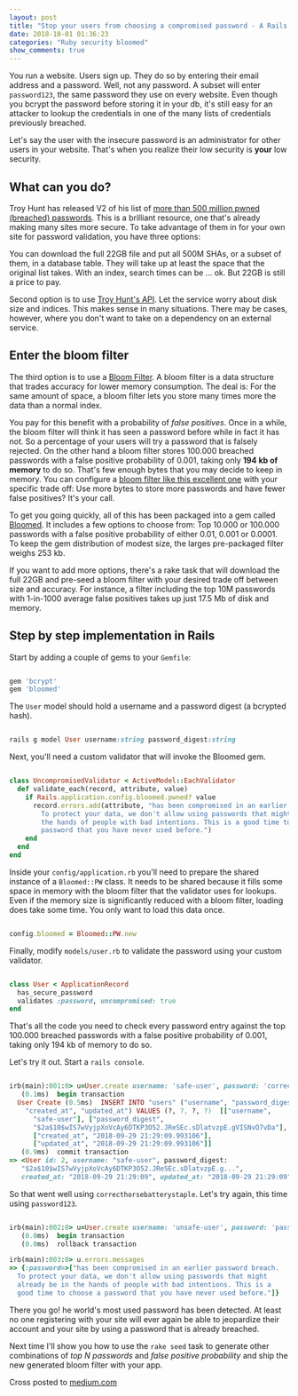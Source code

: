 ```yaml
---
layout: post
title: "Stop your users from choosing a compromised password - A Rails example"
date: 2018-10-01 01:36:23
categories: "Ruby security bloomed"
show_comments: true
---
```

You run a website. Users sign up. They do so by entering their email address and a password. Well, not any password. A subset will enter `password123`, the same password they use on every website. Even though you bcrypt the password before storing it in your db, it's still easy for an attacker to lookup the credentials in one of the many lists of credentials previously breached.

Let's say the user with the insecure password is an administrator for other users in your website. That's when you realize their low security is **your** low security.

## What can you do?

Troy Hunt has released V2 of his list of [more than 500 million pwned (breached) passwords](https://haveibeenpwned.com/Passwords). This is a brilliant resource, one that's already making many sites more secure. To take advantage of them in for your own site for password validation, you have three options:

You can download the full 22GB file and put all 500M SHAs, or a subset of them, in a database table. They will take up at least the space that the original list takes. With an index, search times can be ... ok. But 22GB is still a price to pay.

Second option is to use [Troy Hunt's API](https://haveibeenpwned.com/API/v2#PwnedPasswords). Let the service worry about disk size and indices. This makes sense in many situations. There may be cases, however, where you don't want to take on a dependency on an external service.

## Enter the bloom filter

The third option is to use a [Bloom Filter](https://en.wikipedia.org/wiki/Bloom_filter). A bloom filter is a data structure that trades accuracy for lower memory consumption. The deal is: For the same amount of space, a bloom filter lets you store many times more the data than a normal index.

You pay for this benefit with a probability of _false positives_. Once in a while, the bloom filter will think it has seen a password before while in fact it has not. So a percentage of your users will try a password that is falsely rejected. On the other hand a bloom filter stores 100.000 breached passwords with a false positive probability of 0.001, taking only **194 kb of memory** to do so. That's few enough bytes that you may decide to keep in memory. You can configure a [bloom filter like this excellent one](https://github.com/mceachen/bloomer) with your specific trade off: Use more bytes to store more passwords and have fewer false positives? It's your call.

To get you going quickly, all of this has been packaged into a gem called [Bloomed](https://github.com/skovsboll/bloomed). It includes a few options to choose from: Top 10.000 or 100.000 passwords with a false positive probability of either 0.01, 0.001 or 0.0001. To keep the gem distribution of modest size, the larges pre-packaged filter weighs 253 kb.

If you want to add more options, there's a rake task that will download the full 22GB and pre-seed a bloom filter with your desired trade off between size and accuracy. For instance, a filter including the top 10M passwords with 1-in-1000 average false positives takes up just 17.5 Mb of disk and memory.

## Step by step implementation in Rails

Start by adding a couple of gems to your `Gemfile`:

```ruby

gem 'bcrypt'
gem 'bloomed'

```

The `User` model should hold a username and a password digest (a bcrypted hash).

```ruby

rails g model User username:string password_digest:string

```

Next, you'll need a custom validator that will invoke the Bloomed gem.

```ruby

class UncompromisedValidator < ActiveModel::EachValidator
  def validate_each(record, attribute, value)
    if Rails.application.config.bloomed.pwned? value
      record.errors.add(attribute, "has been compromised in an earlier password breach.
        To protect your data, we don't allow using passwords that might already be in
        the hands of people with bad intentions. This is a good time to choose a
        password that you have never used before.")
    end
  end
end

```

Inside your `config/application.rb` you'll need to prepare the shared instance of a `Bloomed::PW` class. It needs to be shared because it fills some space in memory with the bloom filter that the validator uses for lookups. Even if the memory size is significantly reduced with a bloom filter, loading does take some time. You only want to load this data once.

```ruby

config.bloomed = Bloomed::PW.new

```

Finally, modify `models/user.rb` to validate the password using your custom validator.

```ruby

class User < ApplicationRecord
  has_secure_password
  validates :password, uncompromised: true
end

```

That's all the code you need to check every password entry against the top 100.000 breached passwords with a false positive probability of 0.001, taking only 194 kb of memory to do so.

Let's try it out. Start a `rails console`.

```ruby

irb(main):001:0> u=User.create username: 'safe-user', password: 'correcthorsebatterystaple'
   (0.1ms)  begin transaction
  User Create (0.5ms)  INSERT INTO "users" ("username", "password_digest",
    "created_at", "updated_at") VALUES (?, ?, ?, ?)  [["username",
      "safe-user"], ["password_digest",
      "$2a$10$wIS7wVyjpXoVcAy6DTKP3O52.JReSEc.sDlatvzpE.gVISNvO7vDa"],
      ["created_at", "2018-09-29 21:29:09.993106"],
      ["updated_at", "2018-09-29 21:29:09.993106"]]
   (0.9ms)  commit transaction
=> <User id: 2, username: "safe-user", password_digest:
   "$2a$10$wIS7wVyjpXoVcAy6DTKP3O52.JReSEc.sDlatvzpE.g...",
   created_at: "2018-09-29 21:29:09", updated_at: "2018-09-29 21:29:09">

```

So that went well using `correcthorsebatterystaple`.
Let's try again, this time using `password123`.

```ruby

irb(main):002:0> u=User.create username: 'unsafe-user', password: 'password123'
   (0.0ms)  begin transaction
   (0.0ms)  rollback transaction

irb(main):003:0> u.errors.messages
=> {:password=>["has been compromised in an earlier password breach.
  To protect your data, we don't allow using passwords that might
  already be in the hands of people with bad intentions. This is a
  good time to choose a password that you have never used before."]}

```

There you go!
he world's most used password has been detected. At least no one registering with your site will ever again be able to jeopardize their account and your site by using a password that is already breached.

Next time I'll show you how to use the `rake seed` task to generate other combinations of *top N passwords* and *false positive probability* and ship the new generated bloom filter with your app.

Cross posted to [medium.com](https://medium.com/@Skovsboll/stop-your-users-from-choosing-a-compromised-password-a-rails-example-3b085e604ce7)
